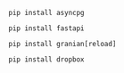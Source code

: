 <code>
pip install asyncpg
</code>

<code>
pip install fastapi
</code>

<code>
pip install granian[reload]
</code>

<code>
pip install dropbox
</code>